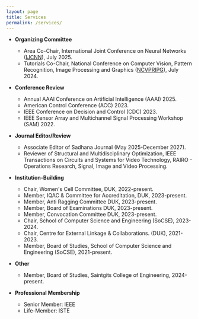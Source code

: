 ```yaml
---
layout: page
title: Services
permalink: /services/
---
```

* **Organizing Committee**
  <br/>
  * Area Co-Chair, International Joint Conference on Neural Networks ([IJCNN](https://2025.ijcnn.org/)), July 2025.
  * Tutorials Co-Chair, National Conference on Computer Vision, Pattern Recognition, Image Processing and Graphics ([NCVPRIPG](https://ncvpripg2024.github.io/committee.html)), July 2024.

* **Conference Review**
  <br/>
  * Annual AAAI Conference on Artificial Intelligence (AAAI) 2025.
  * American Control Conference (ACC) 2023.
  * IEEE Conference on Decision and Control (CDC) 2023.
  * IEEE Sensor Array and Multichannel Signal Processing Workshop (SAM) 2022.

* **Journal Editor/Review**
  <br/>
  * Associate Editor of Sadhana Journal (May 2025-December 2027).
  * Reviewer of Structural and Multidisciplinary Optimization, IEEE Transactions on Circuits and Systems for Video Technology, RAIRO - Operations Research, Signal, Image and Video Processing.

* **Institution-Building**
  <br/>
  * Chair, Women's Cell Committee, DUK, 2022-present.
  * Member, IQAC & Committee for Accreditation, DUK, 2023-present.
  * Member, Anti Ragging Committee DUK, 2023-present.
  * Member, Board of Examinations DUK, 2023-present.
  * Member, Convocation Committee DUK, 2023-present.
  * Chair, School of Computer Science and Engineering (SoCSE), 2023-2024.
  * Chair, Centre for External Linkage & Collaborations. (DUK), 2021-2023.
  * Member, Board of Studies, School of Computer Science and Engineering (SoCSE), 2021-present.

* **Other**
  <br/>
  * Member, Board of Studies, Saintgits College of Engineering, 2024-present.

* **Professional Membership**
  <br/>
  * Senior Member: IEEE
  * Life-Member: ISTE
